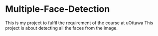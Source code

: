 # Multiple-Face-Detection
This is my project to fulfil the requirement of the course at uOttawa
This project is about detecting all the faces from the image.


